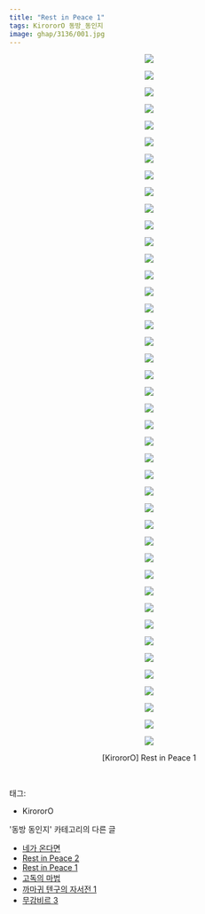 ```yaml
---
title: "Rest in Peace 1"
tags: KirororO 동방_동인지
image: ghap/3136/001.jpg
---
```

<div class="article">
<p style="text-align: center; clear: none; float: none;"><img src="{{ site.nasurl }}/ghap/3136/001.jpg"/></p>
<p style="text-align: center; clear: none; float: none;"><img src="{{ site.nasurl }}/ghap/3136/002.jpg"/></p>
<p style="text-align: center; clear: none; float: none;"><img src="{{ site.nasurl }}/ghap/3136/003.jpg"/></p>
<p style="text-align: center; clear: none; float: none;"><img src="{{ site.nasurl }}/ghap/3136/004.jpg"/></p>
<p style="text-align: center; clear: none; float: none;"><img src="{{ site.nasurl }}/ghap/3136/005.jpg"/></p>
<p style="text-align: center; clear: none; float: none;"><img src="{{ site.nasurl }}/ghap/3136/006.jpg"/></p>
<p style="text-align: center; clear: none; float: none;"><img src="{{ site.nasurl }}/ghap/3136/007.jpg"/></p>
<p style="text-align: center; clear: none; float: none;"><img src="{{ site.nasurl }}/ghap/3136/008.jpg"/></p>
<p style="text-align: center; clear: none; float: none;"><img src="{{ site.nasurl }}/ghap/3136/009.jpg"/></p>
<p style="text-align: center; clear: none; float: none;"><img src="{{ site.nasurl }}/ghap/3136/010.jpg"/></p>
<p style="text-align: center; clear: none; float: none;"><img src="{{ site.nasurl }}/ghap/3136/011.jpg"/></p>
<p style="text-align: center; clear: none; float: none;"><img src="{{ site.nasurl }}/ghap/3136/012.jpg"/></p>
<p style="text-align: center; clear: none; float: none;"><img src="{{ site.nasurl }}/ghap/3136/013.jpg"/></p>
<p style="text-align: center; clear: none; float: none;"><img src="{{ site.nasurl }}/ghap/3136/014.jpg"/></p>
<p style="text-align: center; clear: none; float: none;"><img src="{{ site.nasurl }}/ghap/3136/015.jpg"/></p>
<p style="text-align: center; clear: none; float: none;"><img src="{{ site.nasurl }}/ghap/3136/016.jpg"/></p>
<p style="text-align: center; clear: none; float: none;"><img src="{{ site.nasurl }}/ghap/3136/017.jpg"/></p>
<p style="text-align: center; clear: none; float: none;"><img src="{{ site.nasurl }}/ghap/3136/018.jpg"/></p>
<p style="text-align: center; clear: none; float: none;"><img src="{{ site.nasurl }}/ghap/3136/019.jpg"/></p>
<p style="text-align: center; clear: none; float: none;"><img src="{{ site.nasurl }}/ghap/3136/020.jpg"/></p>
<p style="text-align: center; clear: none; float: none;"><img src="{{ site.nasurl }}/ghap/3136/021.jpg"/></p>
<p style="text-align: center; clear: none; float: none;"><img src="{{ site.nasurl }}/ghap/3136/022.jpg"/></p>
<p style="text-align: center; clear: none; float: none;"><img src="{{ site.nasurl }}/ghap/3136/023.jpg"/></p>
<p style="text-align: center; clear: none; float: none;"><img src="{{ site.nasurl }}/ghap/3136/024.jpg"/></p>
<p style="text-align: center; clear: none; float: none;"><img src="{{ site.nasurl }}/ghap/3136/025.jpg"/></p>
<p style="text-align: center; clear: none; float: none;"><img src="{{ site.nasurl }}/ghap/3136/026.jpg"/></p>
<p style="text-align: center; clear: none; float: none;"><img src="{{ site.nasurl }}/ghap/3136/027.jpg"/></p>
<p style="text-align: center; clear: none; float: none;"><img src="{{ site.nasurl }}/ghap/3136/028.jpg"/></p>
<p style="text-align: center; clear: none; float: none;"><img src="{{ site.nasurl }}/ghap/3136/029.jpg"/></p>
<p style="text-align: center; clear: none; float: none;"><img src="{{ site.nasurl }}/ghap/3136/030.jpg"/></p>
<p style="text-align: center; clear: none; float: none;"><img src="{{ site.nasurl }}/ghap/3136/031.jpg"/></p>
<p style="text-align: center; clear: none; float: none;"><img src="{{ site.nasurl }}/ghap/3136/032.jpg"/></p>
<p style="text-align: center; clear: none; float: none;"><img src="{{ site.nasurl }}/ghap/3136/033.jpg"/></p>
<p style="text-align: center; clear: none; float: none;"><img src="{{ site.nasurl }}/ghap/3136/034.jpg"/></p>
<p style="text-align: center; clear: none; float: none;"><img src="{{ site.nasurl }}/ghap/3136/035.jpg"/></p>
<p style="text-align: center; clear: none; float: none;"><img src="{{ site.nasurl }}/ghap/3136/036.jpg"/></p>
<p style="text-align: center; clear: none; float: none;"><img src="{{ site.nasurl }}/ghap/3136/037.jpg"/></p>
<p style="text-align: center; clear: none; float: none;"><img src="{{ site.nasurl }}/ghap/3136/038.jpg"/></p>
<p style="text-align: center; clear: none; float: none;"><img src="{{ site.nasurl }}/ghap/3136/039.jpg"/></p>
<p style="text-align: center; clear: none; float: none;"><img src="{{ site.nasurl }}/ghap/3136/040.jpg"/></p>
<p style="text-align: center; clear: none; float: none;"><img src="{{ site.nasurl }}/ghap/3136/041.jpg"/></p>
<p style="text-align: center; clear: none; float: none;"><img src="{{ site.nasurl }}/ghap/3136/042.jpg"/></p>
<p style="text-align: center; clear: none; float: none;">[KirororO] Rest in Peace 1</p>
<p><br/></p>
</div><div class="tagTrail">
<p>태그: </p>
<ul>
<li>KirororO</li>
</ul>
</div><div class="another">
<p>'동방 동인지' 카테고리의 다른 글</p>
<ul>
<li><a href="/2017-02-04-ghap_3138">네가 온다면</a></li>
<li><a href="/2017-02-04-ghap_3137">Rest in Peace 2</a></li>
<li><a href="/2017-02-04-ghap_3136">Rest in Peace 1</a></li>
<li><a href="/2017-02-03-ghap_3134">고독의 마법</a></li>
<li><a href="/2017-02-03-ghap_3133">까마귀 텐구의 자서전 1</a></li>
<li><a href="/2017-02-03-ghap_3132">무감비르 3</a></li>
</ul>
</div><div class="cb_module cb_fluid">
<div class="cb_wrt cb_profile">
</div><!-- commentList close -->
</div>